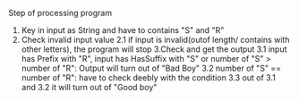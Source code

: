 Step of processing program
1. Key in input as String and have to contains "S" and "R"
2. Check invalid input value
   2.1 if input is invalid(outof length/ contains with other letters), the program will stop
3.Check and get the output
  3.1 input has Prefix with "R", input has HasSuffix with "S" or number of "S" > number of "R": Output will turn out of "Bad Boy"
  3.2 number of "S" == number of "R": have to check deebly with the condition
  3.3 out of 3.1 and 3.2 it will turn out of "Good boy"

